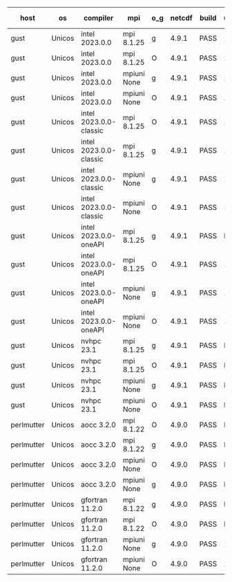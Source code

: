 

| host     | os       | compiler                              | mpi                      | o_g        | netcdf        | build       | u_pass          | u_fail          | s_pass            | s_fail            | e_pass             | e_fail             | nuopc_pass       | nuopc_fail       | artifacts link          |
|----------|----------|---------------------------------------|--------------------------|------------|---------------|-------------|-----------------|-----------------|-------------------|-------------------|--------------------|--------------------|------------------|------------------|-------------------------|
| gust | Unicos | intel 2023.0.0 | mpi 8.1.25  | g | 4.9.1  | PASS | 13924 | 0 | 49 | 0 | 80 | 0 | 52 | 0 | <a href="https://github.com/esmf-org/esmf-test-artifacts/tree/f99436c7c136e52cc798e6606e35cb5da6b1e231/feature_state-intent-internal/intel/2023.0.0/g/mpi/8.1.25" target="_blank">f99436c</a> | 
| gust | Unicos | intel 2023.0.0 | mpi 8.1.25  | O | 4.9.1  | PASS | 13924 | 0 | 49 | 0 | 80 | 0 | 52 | 0 | <a href="https://github.com/esmf-org/esmf-test-artifacts/tree/e3f70f916a05599be56e57a7f48b256d2347afbf/feature_state-intent-internal/intel/2023.0.0/O/mpi/8.1.25" target="_blank">e3f70f9</a> | 
| gust | Unicos | intel 2023.0.0 | mpiuni None  | g | 4.9.1  | PASS | 12340 | 0 | 8 | 0 | 43 | 0 | None | None | <a href="https://github.com/esmf-org/esmf-test-artifacts/tree/2a0e87bb4fd9faac7271c99a2b9bc49d74d529f1/feature_state-intent-internal/intel/2023.0.0/g/mpiuni/None" target="_blank">2a0e87b</a> | 
| gust | Unicos | intel 2023.0.0 | mpiuni None  | O | 4.9.1  | PASS | 12340 | 0 | 8 | 0 | 43 | 0 | None | None | <a href="https://github.com/esmf-org/esmf-test-artifacts/tree/0479a7ca67ce857ceb6820c19e4e5312a88e6d5b/feature_state-intent-internal/intel/2023.0.0/O/mpiuni/None" target="_blank">0479a7c</a> | 
| gust | Unicos | intel 2023.0.0-classic | mpi 8.1.25  | O | 4.9.1  | PASS | 13924 | 0 | 49 | 0 | 80 | 0 | 52 | 0 | <a href="https://github.com/esmf-org/esmf-test-artifacts/tree/79944c8fb29ea9bb4b0b8c9d0a3b176fa22ce4c7/feature_state-intent-internal/intel/2023.0.0-classic/O/mpi/8.1.25" target="_blank">79944c8</a> | 
| gust | Unicos | intel 2023.0.0-classic | mpi 8.1.25  | g | 4.9.1  | PASS | 13924 | 0 | 49 | 0 | 80 | 0 | 52 | 0 | <a href="https://github.com/esmf-org/esmf-test-artifacts/tree/8698e811d34962c2c870b206780f5e1708afa5be/feature_state-intent-internal/intel/2023.0.0-classic/g/mpi/8.1.25" target="_blank">8698e81</a> | 
| gust | Unicos | intel 2023.0.0-classic | mpiuni None  | g | 4.9.1  | PASS | 12340 | 0 | 8 | 0 | 43 | 0 | None | None | <a href="https://github.com/esmf-org/esmf-test-artifacts/tree/e7745822b16d95135b69b2ed04b555da848d0152/feature_state-intent-internal/intel/2023.0.0-classic/g/mpiuni/None" target="_blank">e774582</a> | 
| gust | Unicos | intel 2023.0.0-classic | mpiuni None  | O | 4.9.1  | PASS | 12340 | 0 | 8 | 0 | 43 | 0 | None | None | <a href="https://github.com/esmf-org/esmf-test-artifacts/tree/358d0e93a2bcde7704fd56a2e2eacce568a14b7f/feature_state-intent-internal/intel/2023.0.0-classic/O/mpiuni/None" target="_blank">358d0e9</a> | 
| gust | Unicos | intel 2023.0.0-oneAPI | mpi 8.1.25  | g | 4.9.1  | PASS | None | None | None | None | None | None | None | None | <a href="https://github.com/esmf-org/esmf-test-artifacts/tree/0deef4a17a11edd04b90b90a2136713543add802/feature_state-intent-internal/intel/2023.0.0-oneAPI/g/mpi/8.1.25" target="_blank">0deef4a</a> | 
| gust | Unicos | intel 2023.0.0-oneAPI | mpi 8.1.25  | O | 4.9.1  | PASS | 13924 | 0 | 48 | 1 | 80 | 0 | 40 | 12 | <a href="https://github.com/esmf-org/esmf-test-artifacts/tree/14f2b45d9f18d72fd640327157a5207e7f9d57e9/feature_state-intent-internal/intel/2023.0.0-oneAPI/O/mpi/8.1.25" target="_blank">14f2b45</a> | 
| gust | Unicos | intel 2023.0.0-oneAPI | mpiuni None  | g | 4.9.1  | PASS | 12340 | 0 | 8 | 0 | 43 | 0 | None | None | <a href="https://github.com/esmf-org/esmf-test-artifacts/tree/cfa78bebbb403cabc0c34c165349329455162d95/feature_state-intent-internal/intel/2023.0.0-oneAPI/g/mpiuni/None" target="_blank">cfa78be</a> | 
| gust | Unicos | intel 2023.0.0-oneAPI | mpiuni None  | O | 4.9.1  | PASS | 12340 | 0 | 8 | 0 | 43 | 0 | None | None | <a href="https://github.com/esmf-org/esmf-test-artifacts/tree/bdbc4430014c6e4b3a99d0afa06e3c6160b96a33/feature_state-intent-internal/intel/2023.0.0-oneAPI/O/mpiuni/None" target="_blank">bdbc443</a> | 
| gust | Unicos | nvhpc 23.1 | mpi 8.1.25  | g | 4.9.1  | PASS | None | None | None | None | None | None | None | None | <a href="https://github.com/esmf-org/esmf-test-artifacts/tree/e5f96574b9ccf206426492f7ea47e3f89e8fb539/feature_state-intent-internal/nvhpc/23.1/g/mpi/8.1.25" target="_blank">e5f9657</a> | 
| gust | Unicos | nvhpc 23.1 | mpi 8.1.25  | O | 4.9.1  | PASS | None | None | None | None | None | None | None | None | <a href="https://github.com/esmf-org/esmf-test-artifacts/tree/957e847a2a8c61bdbf51fc6bffa176021c230b3f/feature_state-intent-internal/nvhpc/23.1/O/mpi/8.1.25" target="_blank">957e847</a> | 
| gust | Unicos | nvhpc 23.1 | mpiuni None  | g | 4.9.1  | PASS | None | None | None | None | None | None | None | None | <a href="https://github.com/esmf-org/esmf-test-artifacts/tree/e6a632b237cd40645b52c82e5ad60fe555b1f849/feature_state-intent-internal/nvhpc/23.1/g/mpiuni/None" target="_blank">e6a632b</a> | 
| gust | Unicos | nvhpc 23.1 | mpiuni None  | O | 4.9.1  | PASS | None | None | None | None | None | None | None | None | <a href="https://github.com/esmf-org/esmf-test-artifacts/tree/e7d6c24ec72663ce4a40891b410e86bb34c1111f/feature_state-intent-internal/nvhpc/23.1/O/mpiuni/None" target="_blank">e7d6c24</a> | 
| perlmutter | Unicos | aocc 3.2.0 | mpi 8.1.22  | O | 4.9.0  | PASS | None | None | None | None | None | None | None | None | <a href="https://github.com/esmf-org/esmf-test-artifacts/tree/7fae701156c7b122551c9193f56620a6e5368867/feature_state-intent-internal/aocc/3.2.0/O/mpi/8.1.22" target="_blank">7fae701</a> | 
| perlmutter | Unicos | aocc 3.2.0 | mpi 8.1.22  | g | 4.9.0  | PASS | None | None | None | None | None | None | 45 | 7 | <a href="https://github.com/esmf-org/esmf-test-artifacts/tree/f778db58311306624a661e5740aad5819a8a8e28/feature_state-intent-internal/aocc/3.2.0/g/mpi/8.1.22" target="_blank">f778db5</a> | 
| perlmutter | Unicos | aocc 3.2.0 | mpiuni None  | O | 4.9.0  | PASS | None | None | None | None | None | None | None | None | <a href="https://github.com/esmf-org/esmf-test-artifacts/tree/61bea64bd5aa647ad313d8583063b9ac1d105913/feature_state-intent-internal/aocc/3.2.0/O/mpiuni/None" target="_blank">61bea64</a> | 
| perlmutter | Unicos | aocc 3.2.0 | mpiuni None  | g | 4.9.0  | PASS | None | None | None | None | None | None | None | None | <a href="https://github.com/esmf-org/esmf-test-artifacts/tree/043260138b3fba4b241d64b211e0c30e4bee7177/feature_state-intent-internal/aocc/3.2.0/g/mpiuni/None" target="_blank">0432601</a> | 
| perlmutter | Unicos | gfortran 11.2.0 | mpi 8.1.22  | g | 4.9.0  | PASS | None | None | None | None | None | None | None | None | <a href="https://github.com/esmf-org/esmf-test-artifacts/tree/8fb45afc2cb5512b1188581688a6cbdf7e81db0e/feature_state-intent-internal/gfortran/11.2.0/g/mpi/8.1.22" target="_blank">8fb45af</a> | 
| perlmutter | Unicos | gfortran 11.2.0 | mpi 8.1.22  | O | 4.9.0  | PASS | None | None | None | None | None | None | None | None | <a href="https://github.com/esmf-org/esmf-test-artifacts/tree/8ef3e7d1f6aa6e12e132c019655a708b3d985466/feature_state-intent-internal/gfortran/11.2.0/O/mpi/8.1.22" target="_blank">8ef3e7d</a> | 
| perlmutter | Unicos | gfortran 11.2.0 | mpiuni None  | g | 4.9.0  | PASS | 12340 | 0 | 8 | 0 | 43 | 0 | None | None | <a href="https://github.com/esmf-org/esmf-test-artifacts/tree/b21e2d059e7fb9c4317ecd2aee09208af59d37b3/feature_state-intent-internal/gfortran/11.2.0/g/mpiuni/None" target="_blank">b21e2d0</a> | 
| perlmutter | Unicos | gfortran 11.2.0 | mpiuni None  | O | 4.9.0  | PASS | 12340 | 0 | 8 | 0 | 43 | 0 | None | None | <a href="https://github.com/esmf-org/esmf-test-artifacts/tree/11b55776f1b22f8a43c1ec2777a11f6e098fb1fd/feature_state-intent-internal/gfortran/11.2.0/O/mpiuni/None" target="_blank">11b5577</a> | 
